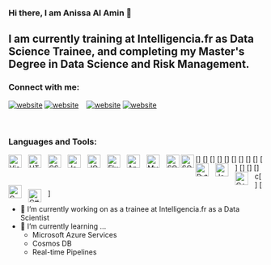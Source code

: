 ### Hi there, I am Anissa Al Amin 👋

## I am currently training at Intelligencia.fr as Data Science Trainee, and completing my Master's Degree in Data Science and Risk Management.

### Connect with me:
[![website](./img/linkedin-light.svg)](https://www.linkedin.com/in/anissa-al-amin-46b8021b3r#gh-light-mode-only)
[![website](./img/linkedin-dark.svg)](https://www.linkedin.com/in/anissa-al-amin-46b8021b3r#gh-dark-mode-only)
&nbsp;&nbsp;
[![website](./img/instagram-light.svg)](https://instagram.com/anissa.alaminr#gh-light-mode-only)
[![website](./img/instagram-dark.svg)](https://instagram.com/anissa.alamin#gh-dark-mode-only)


<br />

### Languages and Tools:

[<img align="left" alt="Visual Studio Code" width="26px" src="https://cdn.jsdelivr.net/gh/devicons/devicon/icons/vscode/vscode-original.svg" style="padding-right:10px;" />] [<img align="left" alt="HTML5" width="26px" src="https://cdn.jsdelivr.net/gh/devicons/devicon/icons/html5/html5-original.svg" style="padding-right:10px;" />] [<img align="left" alt="CSS3" width="26px" src="https://cdn.jsdelivr.net/gh/devicons/devicon/icons/css3/css3-original.svg" style="padding-right:10px;" />] [<img align="left" alt="JavaScript" width="26px" src="https://cdn.jsdelivr.net/gh/devicons/devicon/icons/javascript/javascript-original.svg" style="padding-right:10px;" />] [<img align="left" alt="JQuery" width="26px" src="https://cdn.jsdelivr.net/gh/devicons/devicon/icons/jquery/jquery-original.svg" style="padding-right:10px;" />] [<img align="left" alt="Flutter" width="26px" src="https://cdn.jsdelivr.net/gh/devicons/devicon/icons/flutter/flutter-original.svg" style="padding-right:10px;" />] [<img align="left" alt="Android" width="26px" src="https://cdn.jsdelivr.net/gh/devicons/devicon/icons/android/android-original.svg"  style="padding-right:10px;" />] [<img align="left" alt="MySQL" width="26px" src="https://cdn.jsdelivr.net/gh/devicons/devicon/icons/mysql/mysql-original.svg" style="padding-right:10px;" />] [<img align="left" alt="SQL" width="26px" src="https://cdn.jsdelivr.net/gh/devicons/devicon/icons/microsoftsqlserver/microsoftsqlserver-plain.svg" style="padding-ight:10px;" />] [<img align="left" alt="SQL" width="26px" src="https://cdn.jsdelivr.net/gh/devicons/devicon/icons/firebase/firebase-plain.svg" />] [<img align="left" alt="Python" width="26px" src="https://cdn.jsdelivr.net/gh/devicons/devicon/icons/python/python-original.svg" style="padding-right:10px;" />] [<img align="left" alt="Java" width="26px" src="https://cdn.jsdelivr.net/gh/devicons/devicon/icons/java/java-original.svg" style="padding-right:10px;" />] [<img align="left" alt="C++" width="26px" src="https://cdn.jsdelivr.net/gh/devicons/devicon/icons/cplusplus/cplusplus-original.svg" style="padding-right:10px;" />] c[<img align="left" alt="C" width="26px" src="https://cdn.jsdelivr.net/gh/devicons/devicon/icons/c/c-original.svg" style="padding-right:10px;" />] [<img align="left" alt="C#" width="26px" src="https://cdn.jsdelivr.net/gh/devicons/devicon/icons/csharp/csharp-original.svg" style="padding-right:10px;" />]
- 🔭 I’m currently working on as a trainee at Intelligencia.fr as a Data Scientist
- 🌱 I’m currently learning ...
  - Microsoft Azure Services
  - Cosmos DB
  - Real-time Pipelines
